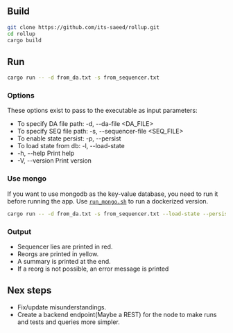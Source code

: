 ## Build
```bash
git clone https://github.com/its-saeed/rollup.git
cd rollup
cargo build
```

## Run
```bash
cargo run -- -d from_da.txt -s from_sequencer.txt
```

### Options
These options exist to pass to the executable as input parameters:
  * To specify DA file path:  -d, --da-file <DA_FILE> 
  * To specify SEQ file path: -s, --sequencer-file <SEQ_FILE>  
  * To enable state persist: -p, --persist         
  * To load state from db: -l, --load-state                 
  * -h, --help                       Print help
  * -V, --version                    Print version

### Use mongo
If you want to use mongodb as the key-value database, you need to run it before running the app. Use [`run_mongo.sh`](./run_mongo.sh) to run a dockerized version.

```bash
cargo run -- -d from_da.txt -s from_sequencer.txt --load-state --persist
```


### Output
* Sequencer lies are printed in red.
* Reorgs are printed in yellow. 
* A summary is printed at the end.
* If a reorg is not possible, an error message is printed

## Nex steps
* Fix/update misunderstandings.
* Create a backend endpoint(Maybe a REST) for the node to make runs and tests and queries more simpler.